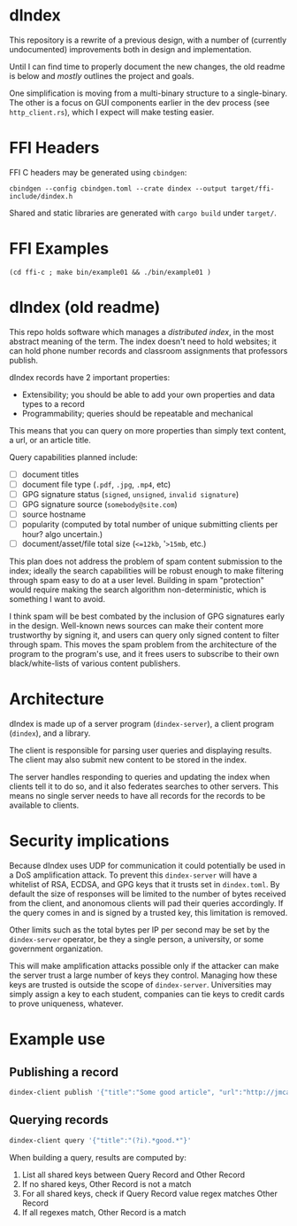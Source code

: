 
# dIndex

This repository is a rewrite of a previous design,
with a number of (currently undocumented) improvements
both in design and implementation.

Until I can find time to properly document the new changes,
the old readme is below and _mostly_ outlines the project
and goals.

One simplification is moving from a multi-binary structure to a single-binary.
The other is a focus on GUI components earlier in the dev process (see `http_client.rs`),
which I expect will make testing easier.

# FFI Headers

FFI C headers may be generated using `cbindgen`:

```
cbindgen --config cbindgen.toml --crate dindex --output target/ffi-include/dindex.h
```

Shared and static libraries are generated with `cargo build` under `target/`.

# FFI Examples

```
(cd ffi-c ; make bin/example01 && ./bin/example01 )
```

# dIndex (old readme)

This repo holds software which manages a _distributed index_, in the most
abstract meaning of the term. The index doesn't need to hold websites; it can hold
phone number records and classroom assignments that professors publish.

dIndex records have 2 important properties:

  * Extensibility; you should be able to add your own properties and data types to a record
  * Programmability; queries should be repeatable and mechanical

This means that you can query on more properties than simply text content, a url, or an article title.

Query capabilities planned include:

 - [ ] document titles
 - [ ] document file type (`.pdf`, `.jpg`, `.mp4`, etc)
 - [ ] GPG signature status (`signed`, `unsigned`, `invalid signature`)
 - [ ] GPG signature source (`somebody@site.com`)
 - [ ] source hostname
 - [ ] popularity (computed by total number of unique submitting clients per hour? algo uncertain.)
 - [ ] document/asset/file total size (`<=12kb`, '`>15mb`, etc.)

This plan does not address the problem of spam content submission to the index;
ideally the search capabilities will be robust enough to make filtering through
spam easy to do at a user level. Building in spam "protection" would require making
the search algorithm non-deterministic, which is something I want to avoid.

I think spam will be best combated by the inclusion of GPG signatures early in the design.
Well-known news sources can make their content more trustworthy by signing it,
and users can query only signed content to filter through spam.
This moves the spam problem from the architecture of the program to the program's use,
and it frees users to subscribe to their own black/white-lists of various content publishers.
 

# Architecture

dIndex is made up of a server program (`dindex-server`), a client program (`dindex`), and a library.

The client is responsible for parsing user queries and displaying results.
The client may also submit new content to be stored in the index.

The server handles responding to queries and updating the index when clients tell it to do so,
and it also federates searches to other servers. This means no single server
needs to have all records for the records to be available to clients.

# Security implications

Because dIndex uses UDP for communication it could potentially be used
in a DoS amplification attack. To prevent this `dindex-server` will have
a whitelist of RSA, ECDSA, and GPG keys that it trusts set in `dindex.toml`.
By default the size of responses will be limited to the number of bytes received from the client, and anonomous clients will pad their queries accordingly. If the query comes in and is signed by a trusted key, this limitation is removed.

Other limits such as the total bytes per IP per second may be set by the `dindex-server` operator,
be they a single person, a university, or some government organization.

This will make amplification attacks possible only if the attacker can make the
server trust a large number of keys they control. Managing how these keys are
trusted is outside the scope of `dindex-server`. Universities may simply assign a key to each
student, companies can tie keys to credit cards to prove uniqueness, whatever. 



# Example use

## Publishing a record

```bash
dindex-client publish '{"title":"Some good article", "url":"http://jmcateer.pw/dev/null"}'
```

## Querying records

```bash
dindex-client query '{"title":"(?i).*good.*"}'
```

When building a query, results are computed by:

1. List all shared keys between Query Record and Other Record
2. If no shared keys, Other Record is not a match
3. For all shared keys, check if Query Record value regex matches Other Record
4. If all regexes match, Other Record is a match

